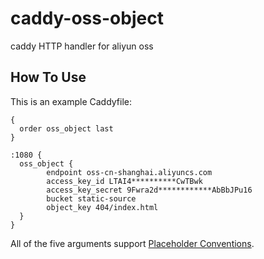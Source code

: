 # caddy-oss-object
caddy HTTP handler for aliyun oss

## How To Use

This is an example Caddyfile:

```
{
  order oss_object last
}

:1080 {
  oss_object {
		endpoint oss-cn-shanghai.aliyuncs.com
		access_key_id LTAI4**********CwTBwk
		access_key_secret 9Fwra2d************AbBbJPu16
		bucket static-source
		object_key 404/index.html
  }
}
```

All of the five arguments support [Placeholder Conventions](https://caddyserver.com/docs/conventions#placeholders).


